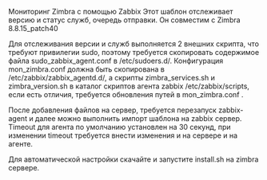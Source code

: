 Мониторинг Zimbra с помощью Zabbix
Этот шаблон отслеживает версию и статус служб, очередь отправки. Он совместим с Zimbra 8.8.15_patch40

Для отслеживания версии и служб выполняется 2 внешних скрипта, что требуют привилегии sudo, поэтому требуется скопировать содержимое файла sudo_zabbix_agent.conf в /etc/sudoers.d/. 
Конфигурация mon_zimbra.conf должна быть скопирована в /etc/zabbix/zabbix_agentd.d/, а скрипты zimbra_services.sh и zimbra_version.sh в каталог скриптов агента zabbix /etc/zabbix/scripts, если есть отличия, требуется обновления путей в mon_zimbra.conf .

После добавления файлов на сервер, требуется перезапуск zabbix-agent и далее можно выполнить импорт шаблона на zabbix сервер. Timeout для агента по умолчанию установлен на 30 секунд, при изменении timeout требуется внести изменения и на сервере и на агенте.

Для автоматической настройки скачайте и запустите install.sh на zimbra сервере. 
